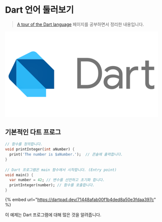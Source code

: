 # Dart 언어 둘러보기

> [A tour of the Dart language](https://dart.dev/guides/language/language-tour) 페이지를 공부하면서 정리한 내용입니다.

![](.gitbook/assets/Dart.png)

## 기본적인 다트 프로그

```dart
// 함수를 정의합니다.
void printInteger(int aNumber) {
  print('The number is $aNumber.');  // 콘솔에 출력합니다.
}

// Dart 프로그램은 main 함수에서 시작합니다. (Entry point)
void main() {
  var number = 42; // 변수를 선언하고 초기화 합니다.
  printInteger(number); // 함수를 호출합니다.
}
```

{% embed url="https://dartpad.dev/71448afab00f1b4ded8a50e3fdaa397c" %}

이 예제는 Dart 프로그램에 대해 많은 것을 알려줍니다.
